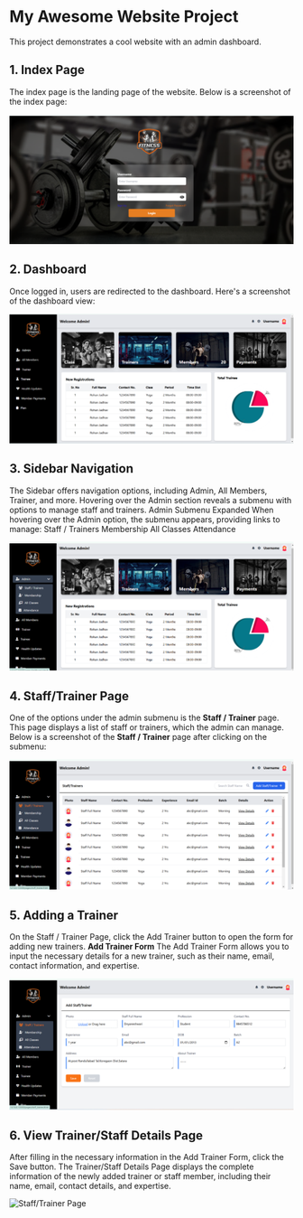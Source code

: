 # My Awesome Website Project

This project demonstrates a cool website with an admin dashboard.

## 1. Index Page

The index page is the landing page of the website. Below is a screenshot of the index page:

![Index Page](assets/images/index_page.png)

## 2. Dashboard

Once logged in, users are redirected to the dashboard. Here's a screenshot of the dashboard view:

![Dashboard](assets/images/dashboard.png)

## 3. Sidebar Navigation
The Sidebar offers navigation options, including Admin, All Members, Trainer, and more. Hovering over the Admin section reveals a submenu with options to manage staff and trainers.
Admin Submenu Expanded
When hovering over the Admin option, the submenu appears, providing links to manage:
Staff / Trainers
Membership
All Classes
Attendance

![Admin Sidebar](assets/images/admin_sidebar.png)

## 4. Staff/Trainer Page

One of the options under the admin submenu is the **Staff / Trainer** page. This page displays a list of staff or trainers, which the admin can manage. Below is a screenshot of the **Staff / Trainer** page after clicking on the submenu:

![Staff/Trainer Page](assets/images/staff_trainer_page.png)

## 5. Adding a Trainer
On the Staff / Trainer Page, click the Add Trainer button to open the form for adding new trainers.
**Add Trainer Form**
The Add Trainer Form allows you to input the necessary details for a new trainer, such as their name, email, contact information, and expertise.

![Staff/Trainer Page](assets/images/add_trainer_page.png)

## 6. View Trainer/Staff Details Page
After filling in the necessary information in the Add Trainer Form, click the Save button.
The Trainer/Staff Details Page displays the complete information of the newly added trainer or staff member, including their name, email, contact details, and expertise.

![Staff/Trainer Page](assets/images/view_detail_page.png)



